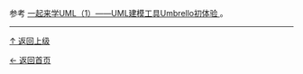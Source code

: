 

参考  [ 一起来学UML（1）——UML建模工具Umbrello初体验 ](http://blog.csdn.net/donhao/article/details/5668499)。

----
[↑ 返回上级](https://github.com/asin929/linux-software/blob/master/Program-Software/Program-Software.md)

[← 返回首页](https://github.com/asin929/linux-software)

